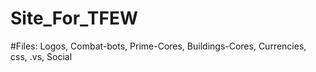 # Site_For_TFEW
#Files: Logos, Combat-bots, Prime-Cores, Buildings-Cores, Currencies, css, .vs, Social
